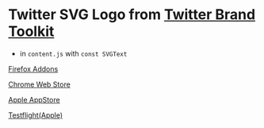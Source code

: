 #	Twitter SVG Logo from [Twitter Brand Toolkit](https://about.twitter.com/en/who-we-are/brand-toolkit)
- in `content.js` with `const SVGText`


[Firefox Addons](https://addons.mozilla.org/en-US/firefox/addon/change-twitter-logo-back)

[Chrome Web Store](https://chromewebstore.google.com/detail/change-twitter-logo-back/gkeboiapkijhaagignnlkfeolpcidbkk)

[Apple AppStore](https://apps.apple.com/us/app/changebluebirdlogoback/id6747784220)

[Testflight(Apple)](https://testflight.apple.com/join/k15aMJCD)
